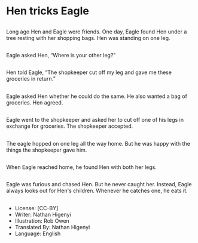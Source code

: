 # Hen tricks Eagle

##
Long ago Hen and Eagle were
friends. One day, Eagle found
Hen under a tree resting with
her shopping bags. Hen was
standing on one leg.

##
Eagle asked Hen, “Where is
your other leg?”

##
Hen told Eagle, “The
shopkeeper cut off my leg and
gave me these groceries in
return.”

##
Eagle asked Hen whether
he could do the same.
He also wanted a bag
of groceries. Hen agreed.

##
Eagle went to the shopkeeper
and asked her to cut off one
of his legs in exchange for
groceries. The shopkeeper
accepted.

##
The eagle hopped on one leg
all the way home. But he was
happy with the things
the shopkeeper gave him.

##
When Eagle reached home,
he found Hen with both
her legs.

##
Eagle was furious and chased
Hen. But he never caught her.
Instead, Eagle always looks out
for Hen's children. Whenever he
catches one, he eats it.

##
* License: [CC-BY]
* Writer: Nathan Higenyi
* Illustration: Rob Owen
* Translated By: Nathan Higenyi
* Language: English
